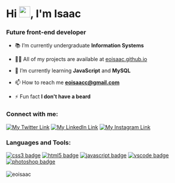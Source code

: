 <h1 align="left">Hi <img src="https://media.giphy.com/media/hvRJCLFzcasrR4ia7z/giphy.gif" width="30px" height="30px">, I'm Isaac</h1>
<h3 align="left">Future front-end developer</h3>

- 📚 I’m currently undergraduate **Information Systems**

- 👨‍💻 All of my projects are available at [eoisaac.github.io](https://eoisaac.github.io/)

- 🌱 I’m currently learning **JavaScript** and **MySQL**

- 📫 How to reach me **eoisaacc@gmail.com**

- ⚡ Fun fact **I don't have a beard**

<h3 align="left">Connect with me:</h3>

<div align="left" style="display: inline_block">
	<a href="https://twitter.com/eoisaacc" target="_blank"><img src="https://img.shields.io/badge/Twitter-1DA1F2?style=for-the-badge&logo=twitter&logoColor=white" alt="My Twitter Link"/></a>
	<a href="https://linkedin.com/in/eoisaac" target="_blank"><img src="https://img.shields.io/badge/LinkedIn-0077B5?style=for-the-badge&logo=linkedin&logoColor=white" alt="My LinkedIn Link"/></a>
	<a href="https://instagram.com/eoisaacc" target="_blank"><img src="https://img.shields.io/badge/Instagram-E4405F?style=for-the-badge&logo=instagram&logoColor=white" alt="My Instagram Link"/></a>
</div>

<h3 align="left">Languages and Tools:</h3>

<div align="left" style="display: inline_block"> 
	<a href="https://www.w3schools.com/css/" target="_blank"> <img src="https://img.shields.io/badge/CSS3-1572B6?style=for-the-badge&logo=css3&logoColor=white" alt="css3 badge"/></a> 
	<a href="https://www.w3.org/html/" target="_blank"> <img src="https://img.shields.io/badge/HTML5-E34F26?style=for-the-badge&logo=html5&logoColor=white" alt="html5 badge"/></a> 
	<a href="https://developer.mozilla.org/en-US/docs/Web/JavaScript" target="_blank"> <img src="https://img.shields.io/badge/JavaScript-F7DF1E?style=for-the-badge&logo=javascript&logoColor=black" alt="javascript badge"/></a> 
	<a href="https://code.visualstudio.com/" target="_blank"> <img src="https://img.shields.io/badge/VSCode-333333?style=for-the-badge&logo=Visual%20Studio%20Code&logoColor=21A4F1" alt="vscode badge"/></a>
	<a href="https://www.photoshop.com/en" target="_blank"> <img src="https://img.shields.io/badge/Photoshop-31A8FF?style=for-the-badge&logo=Adobe%20Photoshop&logoColor=black" alt="photoshop badge"/></a>
</div>

<br>

<div>
<img src="https://github-readme-stats.vercel.app/api/top-langs?username=eoisaac&show_icons=true&theme=dark&locale=en&layout=compact" alt="eoisaac" />
</div>
